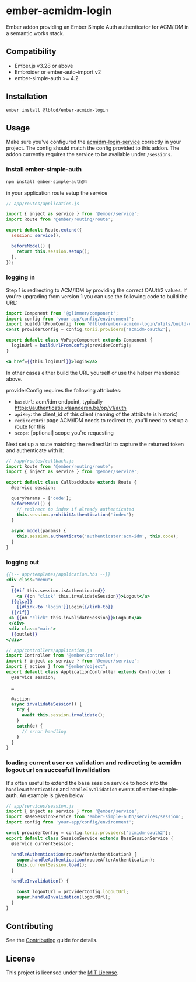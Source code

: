 ember-acmidm-login
==============================================================================
Ember addon providing an Ember Simple Auth authenticator for ACM/IDM in a semantic.works stack.


Compatibility
------------------------------------------------------------------------------

* Ember.js v3.28 or above
* Embroider or ember-auto-import v2
* ember-simple-auth >= 4.2


Installation
------------------------------------------------------------------------------

```
ember install @lblod/ember-acmidm-login
```


Usage
------------------------------------------------------------------------------
Make sure you've configured the [acmidm-login-service](https://github.com/lblod/acmidm-login-service) correctly in your project. The config should match the config provided to this addon.
The addon currently requires the service to be available under `/sessions`.

### install ember-simple-auth
```sh
npm install ember-simple-auth@4
```

in your application route setup the service
```js
// app/routes/application.js

import { inject as service } from '@ember/service';
import Route from '@ember/routing/route';

export default Route.extend({
  session: service(),

  beforeModel() {
    return this.session.setup();
  },
});
```

### logging in
Step 1 is redirecting to ACM/IDM by providing the correct OAUth2 values. If you're upgrading from version 1 you can use the following code to build the URL:
```js
import Component from '@glimmer/component';
import config from 'your-app/config/environment';
import buildUrlFromConfig from '@lblod/ember-acmidm-login/utils/build-url-from-config';
const providerConfig = config.torii.providers['acmidm-oauth2'];

export default class VoPageComponent extends Component {
  loginUrl = buildUrlFromConfig(providerConfig);
}
```

```hbs
<a href={{this.loginUrl}}>login</a>
```

In other cases either build the URL yourself or use the helper mentioned above.

providerConfig requires the following attributes:
- `baseUrl`: acm/idm endpoint, typically https://authenticatie.vlaanderen.be/op/v1/auth
- `apiKey`: the client_id of this client (naming of the attribute is historic)
- `redirectUri`: page ACM/IDM needs to redirect to, you'll need to set up a route for this
- `scope`: [optional] scope you're requesting

Next set up a route matching the redirectUrl to capture the returned token and authenticate with it:
```js
// /app/routes/callback.js
import Route from '@ember/routing/route';
import { inject as service } from '@ember/service';

export default class CallbackRoute extends Route {
  @service session;

  queryParams = ['code'];
  beforeModel() {
    // redirect to index if already authenticated
    this.session.prohibitAuthentication('index');
  }
  
  async model(params) {
    this.session.authenticate('authenticator:acm-idm', this.code);
  }
}
```

### logging out

```hbs
{{!-- app/templates/application.hbs --}}
<div class="menu">
  …
  {{#if this.session.isAuthenticated}}
    <a {{on "click" this.invalidateSession}}>Logout</a>
  {{else}}
    {{#link-to 'login'}}Login{{/link-to}}
  {{/if}}
 <a {{on "click" this.invalidateSession}}>Logout</a>
 </div>
 <div class="main">
  {{outlet}}
</div>
```

```js
// app/controllers/application.js
import Controller from '@ember/controller';
import { inject as service } from '@ember/service';
import { action } from "@ember/object";
export default class ApplicationController extends Controller {
  @service session;

  …
  
  @action
  async invalidateSession() {
    try {
      await this.session.invalidate();
    }
    catch(e) {
      // error handling
    }
  }
}
```

### loading current user on validation and redirecting to acmidm logout url on succesfull invalidation
It's often useful to extend the base session service to hook into the `handleAuthentication` and `handleInvalidation` events of ember-simple-auth. An example is given below 

```js
// app/services/session.js
import { inject as service } from '@ember/service';
import BaseSessionService from 'ember-simple-auth/services/session';
import config from 'your-app/config/environment';

const providerConfig = config.torii.providers['acmidm-oauth2'];
export default class SessionService extends BaseSessionService {
  @service currentSession;

  handleAuthentication(routeAfterAuthentication) {
    super.handleAuthentication(routeAfterAuthentication);
    this.currentSession.load();
  }

  handleInvalidation() {

    const logoutUrl = providerConfig.logoutUrl;
    super.handleInvalidation(logoutUrl);
  }
}

```
Contributing
------------------------------------------------------------------------------

See the [Contributing](CONTRIBUTING.md) guide for details.


License
------------------------------------------------------------------------------

This project is licensed under the [MIT License](LICENSE.md).
